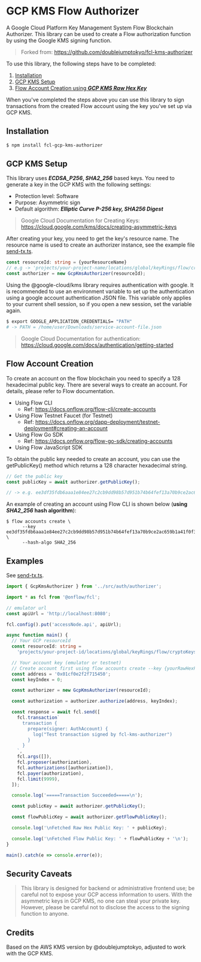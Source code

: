 # GCP KMS Flow Authorizer

A Google Cloud Platform Key Management System Flow Blockchain Authorizer. This library can be used to create a Flow authorization function by using the Google KMS signing function. 

> Forked from: https://github.com/doublejumptokyo/fcl-kms-authorizer

To use this library, the following steps have to be completed:

1. [Installation](https://github.com/lukaracki/fcl-kms-gcp-authorizer/#installation)
1. [GCP KMS Setup](https://github.com/lukaracki/fcl-kms-gcp-authorizer/#GCP-KMS-Setup)
2. [Flow Account Creation using **_GCP KMS Raw Hex Key_**](https://github.com/lukaracki/fcl-kms-gcp-authorizer/#flow-account-creation)

When you've completed the steps above you can use this library to sign transactions from the created Flow account using the key you've set up via GCP KMS.

## Installation

```bash
$ npm install fcl-gcp-kms-authorizer
```

## GCP KMS Setup

This library uses **_ECDSA_P256_, _SHA2_256_** based keys. You need to generate a key in the GCP KMS with the following settings:

* Protection level: Software
* Purpose: Asymmetric sign
* Default algorithm: **_Elliptic Curve P-256 key, SHA256 Digest_**

> Google Cloud Documentation for Creating Keys: https://cloud.google.com/kms/docs/creating-asymmetric-keys

After creating your key, you need to get the key's resource name. The resource name is used to create an authorizer instance, see the example file [send-tx.ts](https://github.com/lukaracki/fcl-kms-gcp-authorizer/blob/main/examples/send-tx.ts).

```ts
const resourceId: string = {yourResourceName}
// e.g -> 'projects/your-project-name/locations/global/keyRings/flow/cryptoKeys/flow-minter-key'
const authorizer = new GcpKmsAuthorizer(resourceId);
```

Using the @google-cloud/kms library requires authentication with google. It is recommended to use an environment variable to set up the authentication using a google account authentication JSON file. This variable only applies to your current shell session, so if you open a new session, set the variable again.

```bash
$ export GOOGLE_APPLICATION_CREDENTIALS= "PATH"
# -> PATH = /home/user/Downloads/service-account-file.json
```

> Google Cloud Documentation for authentication: https://cloud.google.com/docs/authentication/getting-started

## Flow Account Creation

To create an account on the flow blockchain you need to specify a 128 hexadecimal public key. There are several ways to create an account. For details, please refer to Flow documentation.

- Using Flow CLI
  - Ref: https://docs.onflow.org/flow-cli/create-accounts
- Using Flow Testnet Faucet (for Testnet)
  - Ref: https://docs.onflow.org/dapp-deployment/testnet-deployment#creating-an-account
- Using Flow Go SDK
  - Ref: https://docs.onflow.org/flow-go-sdk/creating-accounts
- Using Flow JavaScript SDK

To obtain the public key needed to create an account, you can use the getPublicKey() method which returns a 128 character hexadecimal string.

```ts
// Get the public key
const publicKey = await authorizer.getPublicKey();

// -> e.g. ee3df35fdb6aaa1e84ee27c2cb9dd98b57d951b74b64fef13a70b9ce2ac659b1a41f0f352824e2c1a3622d44db417e02192b49285de
```

An example of creating an account using Flow CLI is shown below (**using _SHA2_256_ hash algorithm**):

```
$ flow accounts create \ 
      --key ee3df35fdb6aaa1e84ee27c2cb9dd98b57d951b74b64fef13a70b9ce2ac659b1a41f0f352824e2c1a3622d44db417e02192b49285de5dee3c90ad612b990447c \
      --hash-algo SHA2_256  
```

## Examples
See [send-tx.ts](https://github.com/lukaracki/fcl-kms-gcp-authorizer/blob/main/examples/send-tx.ts).

```ts
import { GcpKmsAuthorizer } from '../src/auth/authorizer';

import * as fcl from '@onflow/fcl';

// emulator url
const apiUrl = 'http://localhost:8080';

fcl.config().put('accessNode.api', apiUrl);

async function main() {
  // Your GCP resourceId
  const resourceId: string =
    'projects/your-project-id/locations/global/keyRings/flow/cryptoKeys/flow-minter-key/cryptoKeyVersions/1';

  // Your account key (emulator or testnet)
  // Create account first using flow accounts create --key {yourRawHexPublicKey}
  const address = '0x01cf0e2f2f715450';
  const keyIndex = 0;

  const authorizer = new GcpKmsAuthorizer(resourceId);

  const authorization = authorizer.authorize(address, keyIndex);

  const response = await fcl.send([
    fcl.transaction`
      transaction {
        prepare(signer: AuthAccount) {
          log("Test transaction signed by fcl-kms-authorizer")
        }
      }
    `,
    fcl.args([]),
    fcl.proposer(authorization),
    fcl.authorizations([authorization]),
    fcl.payer(authorization),
    fcl.limit(9999),
  ]);

  console.log('=====Transaction Succeeded=====\n');

  const publicKey = await authorizer.getPublicKey();

  const flowPublicKey = await authorizer.getFlowPublicKey();

  console.log('\nFetched Raw Hex Public Key: ' + publicKey);

  console.log('\nFetched Flow Public Key: ' + flowPublicKey + '\n');
}

main().catch(e => console.error(e));
```

## Security Caveats

> This library is designed for backend or administrative frontend use; be careful not to expose your GCP access information to users.
With the asymmetric keys in GCP KMS, no one can steal your private key. However, please be careful not to disclose the access to the signing function to anyone.

## Credits

Based on the AWS KMS version by @doublejumptokyo, adjusted to work with the GCP KMS.

